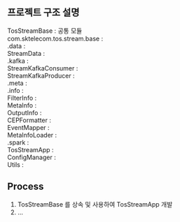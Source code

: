 ## 프로젝트 구조 설명
  TosStreamBase    : 공통 모듈  
    com.sktelecom.tos.stream.base                      :  
                                 .data                 :  
                                   StreamData          :  
                                 .kafka                :  
                                   StreamKafkaConsumer :  
                                   StreamKafkaProducer :  
                                 .meta                 :  
                                   .info               :  
                                     FilterInfo        :  
                                     MetaInfo          :  
                                     OutputInfo        :  
                                   CEPFormatter        :  
                                   EventMapper         :  
                                   MetaInfoLoader      :  
                                 .spark                :  
                                   TosStreamApp        :  
                                 ConfigManager         :  
                                 Utils                 :  

## Process
 1. TosStreamBase 를 상속 및 사용하여 TosStreamApp 개발  
 2. ...  